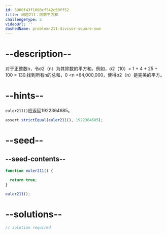 ```yaml
---
id: 5900f43f1000cf542c50ff52
title: 问题211：除数平方和
challengeType: 5
videoUrl: ''
dashedName: problem-211-divisor-square-sum
---
```


# --description--

对于正整数n，令σ2（n）为其除数的平方和。例如，σ2（10）= 1 + 4 + 25 + 100 = 130.找到所有n的总和，0 &lt;n &lt;64,000,000，使得σ2（n）是完美的平方。

# --hints--

`euler211()`应返回1922364685。

```js
assert.strictEqual(euler211(), 1922364685);
```

# --seed--

## --seed-contents--

```js
function euler211() {

  return true;
}

euler211();
```

# --solutions--

```js
// solution required
```
